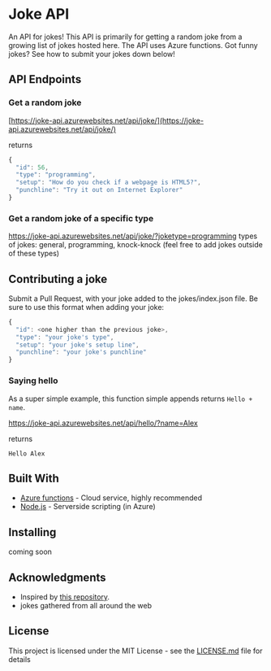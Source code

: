 # Joke API

An API for jokes!  This API is primarily for getting a random joke from a growing list of jokes hosted here.  The API uses Azure functions.  Got funny jokes?  See how to submit your jokes down below!

## API Endpoints

### Get a random joke

[https://joke-api.azurewebsites.net/api/joke/](https://joke-api.azurewebsites.net/api/joke/)

returns

```javascript
{
  "id": 56,
  "type": "programming",
  "setup": "How do you check if a webpage is HTML5?",
  "punchline": "Try it out on Internet Explorer"
}
```

### Get a random joke of a specific type

<https://joke-api.azurewebsites.net/api/joke/?joketype=programming>
types of jokes: general, programming, knock-knock (feel free to add jokes outside of these types)

## Contributing a joke

Submit a Pull Request, with your joke added to the jokes/index.json file. Be sure to use this format when adding your joke:

```javascript
{
  "id": <one higher than the previous joke>,
  "type": "your joke's type",
  "setup": "your joke's setup line",
  "punchline": "your joke's punchline"
}
```

### Saying hello

As a super simple example, this function simple appends returns `Hello + name`.

<https://joke-api.azurewebsites.net/api/hello/?name=Alex>

returns

```text
Hello Alex
```

## Built With

* [Azure functions](https://docs.microsoft.com/en-us/azure/azure-functions/) - Cloud service, highly recommended
* [Node.js](https://nodejs.org/en/docs/) - Serverside scripting (in Azure)

## Installing

coming soon

## Acknowledgments

* Inspired by [this repository](https://github.com/15Dkatz/official_joke_api).
* jokes gathered from all around the web

## License

This project is licensed under the MIT License - see the [LICENSE.md](https://github.com/alexweininger/joke-api/blob/master/LICENSE) file for details
